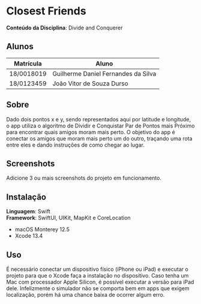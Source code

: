 # Closest Friends

**Conteúdo da Disciplina**: Divide and Conquerer

## Alunos
|Matrícula | Aluno |
| -- | -- |
| 18/0018019 | Guilherme Daniel Fernandes da Silva |
| 18/0123459  | João Vitor de Souza Durso |

## Sobre 
Dado dois pontos x e y, sendo representados aqui por latitude e longitude, o app utiliza o algoritmo de Dividir e Conquistar Par de Pontos mais Próximo para encontrar quais amigos moram mais perto. O objetivo do app é conectar os amigos que moram mais perto um do outro, traçando uma rota entre eles e dando instruções de como chegar ao lugar.

## Screenshots
Adicione 3 ou mais screenshots do projeto em funcionamento.

## Instalação 
**Linguagem**: Swift<br>
**Framework**: SwiftUI, UIKit, MapKit e CoreLocation<br>
- macOS Monterey 12.5
- Xcode 13.4

## Uso 
É necessário conectar um dispositivo físico (iPhone ou iPad) e executar o projeto para que o Xcode faça a instalação no dispositivo. Caso tenha um Mac com processador Apple Silicon, é possível executar a versão para iPad dele. Infelizmente o simulador não se comporta bem em apps que exigem localização, porém há uma chance baixa de ocorrer algum erro. 





